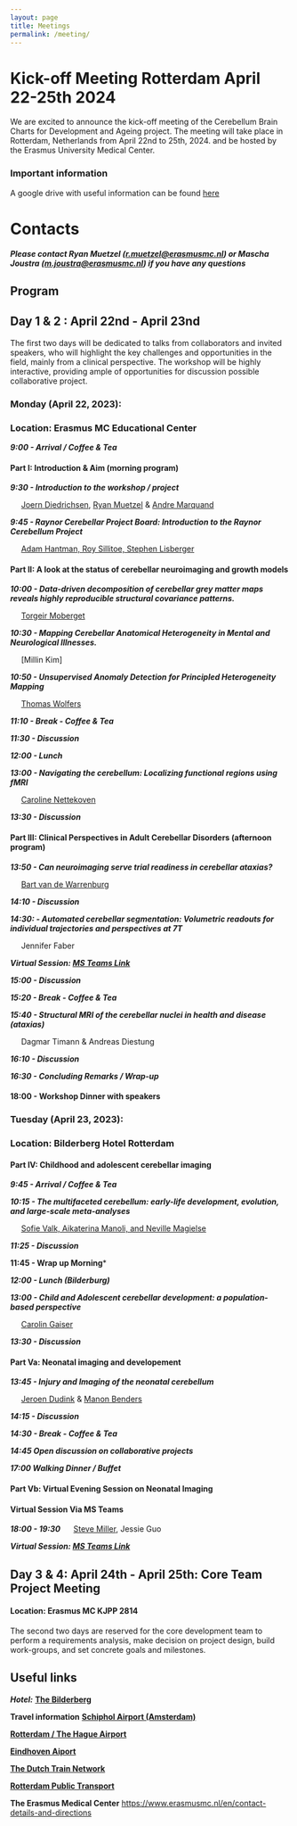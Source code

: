 ```yaml
---
layout: page
title: Meetings
permalink: /meeting/
---
```


# Kick-off Meeting Rotterdam April 22-25th 2024

We are excited to announce the kick-off meeting of the Cerebellum Brain Charts for Development and Ageing project. The meeting will take place in Rotterdam, Netherlands from April 22nd to 25th, 2024. and be hosted by the Erasmus University Medical Center.

### Important information
A google drive with useful information can be found [here](https://drive.google.com/drive/folders/1atA4N0wxGO_lveZtgQ5P41dzetIO9SWo?usp=share_link)

# Contacts
***Please contact Ryan Muetzel (r.muetzel@erasmusmc.nl) or Mascha Joustra (m.joustra@erasmusmc.nl) if you have any questions***

##  Program

## Day 1 & 2 : April 22nd - April 23nd
The first two days will be dedicated to talks from collaborators and invited speakers, who will highlight the key challenges and opportunities in the field, mainly from a clinical perspective. The workshop will be highly interactive, providing ample of opportunities for discussion possible collaborative project.


### Monday (April 22, 2023):
### Location: Erasmus MC Educational Center 

***9:00 - Arrival / Coffee & Tea***

#### Part I: Introduction & Aim (morning program)

***9:30 - Introduction to the workshop / project*** 

&nbsp;&nbsp;&nbsp;&nbsp; [Joern Diedrichsen](https://diedrichsenlab.org), [Ryan Muetzel](https://ipni.nl/people/) & [Andre Marquand](https://www.ru.nl/en/people/marquand-a)

***9:45 - Raynor Cerebellar Project Board: Introduction to the Raynor Cerebellum Project*** 

&nbsp;&nbsp;&nbsp;&nbsp; [Adam Hantman, Roy Sillitoe, Stephen Lisberger](https://raynorcerebellumproject.org/our-team-2/)


#### Part II: A look at the status of cerebellar neuroimaging and growth models


***10:00 - Data-driven decomposition of cerebellar grey matter maps reveals highly reproducible structural covariance patterns.***

&nbsp;&nbsp;&nbsp;&nbsp; [Torgeir Moberget](https://ous-research.no/home/brain-plasticity/Group+members/17879)


***10:30 - Mapping Cerebellar Anatomical Heterogeneity in Mental and Neurological Illnesses.***

&nbsp;&nbsp;&nbsp;&nbsp; [Millin Kim]


***10:50 - Unsupervised Anomaly Detection for Principled Heterogeneity Mapping***

&nbsp;&nbsp;&nbsp;&nbsp; [Thomas Wolfers](https://www.thomaswolfers.com)

***11:10 - Break - Coffee & Tea***

***11:30 - Discussion***

***12:00 - Lunch***

***13:00 - Navigating the cerebellum: Localizing functional regions using fMRI***

&nbsp;&nbsp;&nbsp;&nbsp; [Caroline Nettekoven](https://www.caroline-nettekoven.com)

***13:30 - Discussion***

#### Part III: Clinical Perspectives in Adult Cerebellar Disorders (afternoon program)

***13:50 - Can neuroimaging serve trial readiness in cerebellar ataxias?***

&nbsp;&nbsp;&nbsp;&nbsp; [Bart van de Warrenburg](https://www.radboudumc.nl/en/people/bart-van-de-warrenburg) 

***14:10 - Discussion***

***14:30: - Automated cerebellar segmentation:  Volumetric readouts for individual trajectories and perspectives at 7T***

&nbsp;&nbsp;&nbsp;&nbsp; Jennifer Faber

***Virtual Session: [MS Teams Link](https://teams.microsoft.com/l/meetup-join/19%3ameeting_NjY4NzgzYWUtOTk4ZC00YzNhLTgzNzAtNDY2OTA0MTg5NTJk%40thread.v2/0?context=%7b%22Tid%22%3a%22526638ba-6af3-4b0f-a532-a1a511f4ac80%22%2c%22Oid%22%3a%221963977f-3b1c-491d-bf81-a9081d9415fb%22%7d)***

***15:00 - Discussion***

***15:20 - Break - Coffee & Tea***

***15:40 - Structural MRI of the cerebellar nuclei in health and disease (ataxias)***

&nbsp;&nbsp;&nbsp;&nbsp; Dagmar Timann & Andreas Diestung

***16:10 - Discussion***

***16:30 - Concluding Remarks / Wrap-up***

#### 18:00 - Workshop Dinner with speakers

### Tuesday (April 23, 2023):
### Location: Bilderberg Hotel Rotterdam
#### Part IV: Childhood and adolescent cerebellar imaging

***9:45 - Arrival / Coffee & Tea***

***10:15 - The multifaceted cerebellum: early-life development, evolution, and large-scale meta-analyses***

&nbsp;&nbsp;&nbsp;&nbsp;  [Sofie Valk, Aikaterina Manoli, and Neville Magielse](https://cng-lab.github.io)

***11:25 - Discussion***

**11:45 - Wrap up Morning***

***12:00 - Lunch (Bilderburg)***

***13:00 - Child and Adolescent cerebellar development: a population-based perspective***

&nbsp;&nbsp;&nbsp;&nbsp;  [Carolin Gaiser](https://neuro.nl/person/Carolin-Gaiser)

***13:30 - Discussion***

#### Part Va: Neonatal imaging and developement 

***13:45 - Injury and Imaging of the neonatal cerebellum***

&nbsp;&nbsp;&nbsp;&nbsp; [Jeroen Dudink](https://www.umcutrecht.nl/en/research/researchers/dudink-jeroen-j) & [Manon Benders](https://www.umcutrecht.nl/en/research/researchers/benders-manon-mjnl)

***14:15 - Discussion***

***14:30 - Break - Coffee & Tea***

***14:45 Open discussion on collaborative projects***

***17:00 Walking Dinner / Buffet***

#### Part Vb: Virtual Evening Session on Neonatal Imaging 

#### Virtual Session Via MS Teams

***18:00 - 19:30***
&nbsp;&nbsp;&nbsp;&nbsp; [Steve Miller](https://bcchr.ca/spmiller), Jessie Guo    

***Virtual Session: [MS Teams Link](https://teams.microsoft.com/l/meetup-join/19%3ameeting_MzI5ODgxNDctNzJmMC00YjFmLWFjZWItYWUxZTIxZjMyNzM2%40thread.v2/0?context=%7b%22Tid%22%3a%22526638ba-6af3-4b0f-a532-a1a511f4ac80%22%2c%22Oid%22%3a%221963977f-3b1c-491d-bf81-a9081d9415fb%22%7d)***

## Day 3 & 4: April 24th - April 25th: Core Team Project Meeting
#### Location: Erasmus MC KJPP 2814

The second two days are reserved for the core development team to perform a requirements analysis, make decision on project design, build work-groups, and set concrete goals and milestones. 


## Useful links 

***Hotel:***
[**The Bilderberg**](https://www.bilderberg.nl/rotterdam/parkhotel-rotterdam/?gad_source=1&gclid=Cj0KCQjwk6SwBhDPARIsAJ59GweYJkZfFLxgp_gkx68tNO-EsbYh8WrbTk9fw7dGhyQJGAILiObFzn4aAjPAEALw_wcB)

**Travel information**
[**Schiphol Airport (Amsterdam)**](https://www.schiphol.nl/en)

[**Rotterdam / The Hague Airport**](https://www.rotterdamthehagueairport.nl/parkeren/?gclid=CjwKCAiAq4KuBhA6EiwArMAw1NErmZv2rgImTr3OkDzulnqIjLc2JmIDeAf4cbkKjtW0qmjcmj20vxoCjdYQAvD_BwE)

[**Eindhoven Aiport**](https://www.eindhovenairport.nl/en)

[**The Dutch Train Network**](https://www.ns.nl/en)

[**Rotterdam Public Transport**](https://9292.nl/en)

**The Erasmus Medical Center**
https://www.erasmusmc.nl/en/contact-details-and-directions

